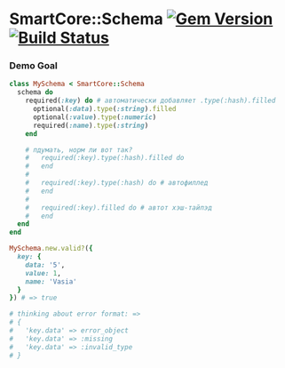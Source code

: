 # SmartCore::Schema [![Gem Version](https://badge.fury.io/rb/smart_schema.svg)](https://badge.fury.io/rb/smart_schema) [![Build Status](https://travis-ci.org/smart-rb/smart_schema.svg?branch=master)](https://travis-ci.org/smart-rb/smart_schema)

### Demo Goal

```ruby
class MySchema < SmartCore::Schema
  schema do
    required(:key) do # автоматически добавляет .type(:hash).filled
      optional(:data).type(:string).filled
      optional(:value).type(:numeric)
      required(:name).type(:string)
    end

    # пдумать, норм ли вот так?
    #   required(:key).type(:hash).filled do
    #   end
    #
    #   required(:key).type(:hash) do # автофиллед
    #   end
    #
    #   required(:key).filled do # автот хэш-тайпэд
    #   end
  end
end

MySchema.new.valid?({
  key: {
    data: '5',
    value: 1,
    name: 'Vasia'
  }
}) # => true

# thinking about error format: =>
# {
#   'key.data' => error_object
#   'key.data' => :missing
#   'key.data' => :invalid_type
# }
```
